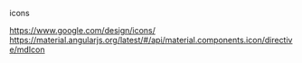 icons

https://www.google.com/design/icons/
https://material.angularjs.org/latest/#/api/material.components.icon/directive/mdIcon